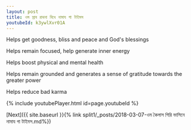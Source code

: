 ```yaml
---
layout: post
title: ওম স্রাব রাথনা বিধে নামায গা টাইমস
youtubeId: k3ywlXvr01A
---
```

 
 
Helps get goodness, bliss and peace and God's blessings
 
Helps remain focused, help generate inner energy 
 
Helps boost physical and mental health 
 
Helps remain grounded and generates a sense of gratitude towards the greater power 
 
Helps reduce bad karma
 
 
 
 


{% include youtubePlayer.html id=page.youtubeId %}
 
[Next]({{ site.baseurl }}{% link  split1/_posts/2018-03-07-ওম কৈলাস গিরি ভাসিনে নামায গা টাইমস.md%})
 
